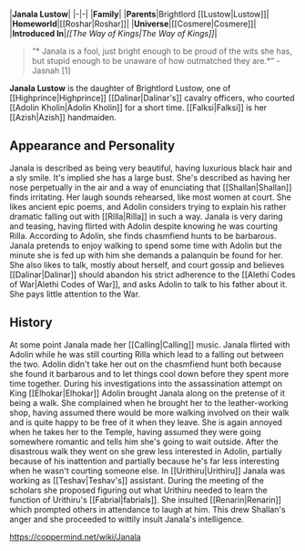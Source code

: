 |**Janala Lustow**|
|-|-|
|**Family**|
|**Parents**|Brightlord [[Lustow\|Lustow]]|
|**Homeworld**|[[Roshar\|Roshar]]|
|**Universe**|[[Cosmere\|Cosmere]]|
|**Introduced In**|*[[The Way of Kings\|The Way of Kings]]*|

>“* Janala is a fool, just bright enough to be proud of the wits she has, but stupid enough to be unaware of how outmatched they are.*”
\- Jasnah [1]


**Janala Lustow** is the daughter of Brightlord Lustow, one of [[Highprince\|Highprince]] [[Dalinar\|Dalinar's]] cavalry officers, who courted [[Adolin Kholin\|Adolin Kholin]] for a short time. [[Falksi\|Falksi]] is her [[Azish\|Azish]] handmaiden.

## Appearance and Personality
Janala is described as being very beautiful, having luxurious black hair and a sly smile. It's implied she has a large bust. She's described as having her nose perpetually in the air and a way of enunciating that [[Shallan\|Shallan]] finds irritating. Her laugh sounds rehearsed, like most women at court.
She likes ancient epic poems, and Adolin considers trying to explain his rather dramatic falling out with [[Rilla\|Rilla]] in such a way. Janala is very daring and teasing, having flirted with Adolin despite knowing he was courting Rilla. According to Adolin, she finds chasmfiend hunts to be barbarous. Janala pretends to enjoy walking to spend some time with Adolin but the minute she is fed up with him she demands a palanquin be found for her. She also likes to talk, mostly about herself, and court gossip and believes [[Dalinar\|Dalinar]] should abandon his strict adherence to the [[Alethi Codes of War\|Alethi Codes of War]], and asks Adolin to talk to his father about it. She pays little attention to the War.

## History
At some point Janala made her [[Calling\|Calling]] music.
Janala flirted with Adolin while he was still courting Rilla which lead to a falling out between the two. Adolin didn't take her out on the chasmfiend hunt both because she found it barbarous and to let things cool down before they spent more time together.
During his investigations into the assassination attempt on King [[Elhokar\|Elhokar]] Adolin brought Janala along on the pretense of it being a walk. She complained when he brought her to the leather-working shop, having assumed there would be more walking involved on their walk and is quite happy to be free of it when they leave. She is again annoyed when he takes her to the Temple, having assumed they were going somewhere romantic and tells him she's going to wait outside.
After the disastrous walk they went on she grew less interested in Adolin, partially because of his inattention and partially because he's far less interesting when he wasn't courting someone else.
In [[Urithiru\|Urithiru]] Janala was working as [[Teshav\|Teshav's]] assistant. During the meeting of the scholars she proposed figuring out what Urithiru needed to learn the function of Urithiru's [[Fabrial\|fabrials]]. She insulted [[Renarin\|Renarin]] which prompted others in attendance to laugh at him. This drew Shallan's anger and she proceeded to wittily insult Janala's intelligence.



https://coppermind.net/wiki/Janala